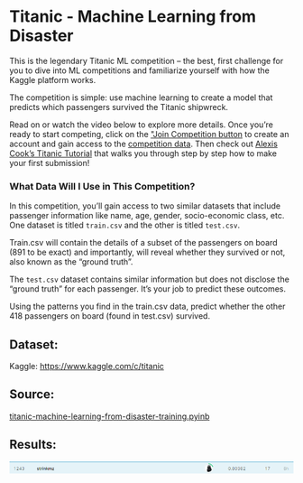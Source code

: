 # Titanic - Machine Learning from Disaster

This is the legendary Titanic ML competition – the best, first challenge for you to dive into ML competitions and familiarize yourself with how the Kaggle platform works.

The competition is simple: use machine learning to create a model that predicts which passengers survived the Titanic shipwreck.

Read on or watch the video below to explore more details. Once you’re ready to start competing, click on the ["Join Competition button](https://www.kaggle.com/account/login?returnUrl=%2Fc%2Ftitanic) to create an account and gain access to the [competition data](https://www.kaggle.com/c/titanic/data). Then check out [Alexis Cook’s Titanic Tutorial](https://www.kaggle.com/alexisbcook/titanic-tutorial) that walks you through step by step how to make your first submission!

### What Data Will I Use in This Competition?

In this competition, you’ll gain access to two similar datasets that include passenger information like name, age, gender, socio-economic class, etc. One dataset is titled `train.csv` and the other is titled `test.csv`.

Train.csv will contain the details of a subset of the passengers on board (891 to be exact) and importantly, will reveal whether they survived or not, also known as the “ground truth”.

The `test.csv` dataset contains similar information but does not disclose the “ground truth” for each passenger. It’s your job to predict these outcomes.

Using the patterns you find in the train.csv data, predict whether the other 418 passengers on board (found in test.csv) survived.

## Dataset:

Kaggle: https://www.kaggle.com/c/titanic

## Source:

[titanic-machine-learning-from-disaster-training.pyinb](https://github.com/crismunoz/kaggle-tasks/blob/main/titanic-machine-learning-from-disaster-training/titanic-machine-learning-from-disaster-training.ipynb)


## Results:

![image-20210416112824563](score.png)